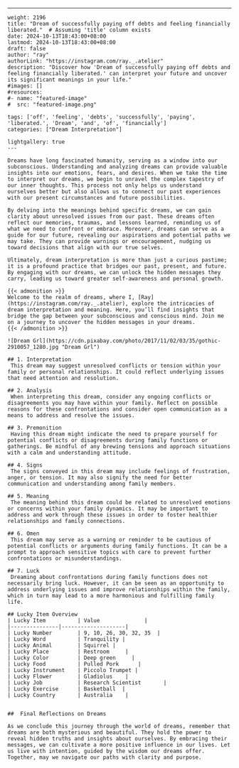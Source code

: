 ---
    weight: 2196
    title: "Dream of successfully paying off debts and feeling financially liberated."  # Assuming 'title' column exists
    date: 2024-10-13T18:43:00+08:00
    lastmod: 2024-10-13T18:43:00+08:00
    draft: false
    author: "ray"
    authorLink: "https://instagram.com/ray._.atelier"
    description: "Discover how 'Dream of successfully paying off debts and feeling financially liberated.' can interpret your future and uncover its significant meanings in your life."
    #images: []
    #resources:
    #- name: "featured-image"
    #  src: "featured-image.png"
    
    tags: ['off', 'feeling', 'debts', 'successfully', 'paying', 'liberated.', 'Dream', 'and', 'of', 'financially']
    categories: ["Dream Interpretation"]
    
    lightgallery: true
    ---
    
    Dreams have long fascinated humanity, serving as a window into our subconscious. Understanding and analyzing dreams can provide valuable insights into our emotions, fears, and desires. When we take the time to interpret our dreams, we begin to unravel the complex tapestry of our inner thoughts. This process not only helps us understand ourselves better but also allows us to connect our past experiences with our present circumstances and future possibilities.
    
    By delving into the meanings behind specific dreams, we can gain clarity about unresolved issues from our past. These dreams often reflect our memories, traumas, and lessons learned, reminding us of what we need to confront or embrace. Moreover, dreams can serve as a guide for our future, revealing our aspirations and potential paths we may take. They can provide warnings or encouragement, nudging us toward decisions that align with our true selves.
    
    Ultimately, dream interpretation is more than just a curious pastime; it is a profound practice that bridges our past, present, and future. By engaging with our dreams, we can unlock the hidden messages they carry, leading us toward greater self-awareness and personal growth.
    
    {{< admonition >}}
    Welcome to the realm of dreams, where I, [Ray](https://instagram.com/ray._.atelier), explore the intricacies of dream interpretation and meaning. Here, you’ll find insights that bridge the gap between your subconscious and conscious mind. Join me on a journey to uncover the hidden messages in your dreams.
    {{< /admonition >}}
    
    ![Dream Grl](https://cdn.pixabay.com/photo/2017/11/02/03/35/gothic-2910057_1280.jpg "Dream Grl")
    
    ## 1. Interpretation
     This dream may suggest unresolved conflicts or tension within your family or personal relationships. It could reflect underlying issues that need attention and resolution.
    
    ## 2. Analysis
     When interpreting this dream, consider any ongoing conflicts or disagreements you may have within your family. Reflect on possible reasons for these confrontations and consider open communication as a means to address and resolve the issues.
    
    ## 3. Premonition
     Having this dream might indicate the need to prepare yourself for potential conflicts or disagreements during family functions or gatherings. Be mindful of any brewing tensions and approach situations with a calm and understanding attitude.
    
    ## 4. Signs
     The signs conveyed in this dream may include feelings of frustration, anger, or tension. It may also signify the need for better communication and understanding among family members.
    
    ## 5. Meaning
     The meaning behind this dream could be related to unresolved emotions or concerns within your family dynamics. It may be important to address and work through these issues in order to foster healthier relationships and family connections.
    
    ## 6. Omen
     This dream may serve as a warning or reminder to be cautious of potential conflicts or arguments during family functions. It can be a prompt to approach sensitive topics with care to prevent further confrontations or misunderstandings.
    
    ## 7. Luck
     Dreaming about confrontations during family functions does not necessarily bring luck. However, it can be seen as an opportunity to address underlying issues and improve relationships within the family, which in turn may lead to a more harmonious and fulfilling family life.
    
    ## Lucky Item Overview
    | Lucky Item          | Value              |
    |---------------|--------------------|
    | Lucky Number        | 9, 10, 26, 30, 32, 35  |
    | Lucky Word          | Tranquility |
    | Lucky Animal        | Squirrel |
    | Lucky Place         | Restroom     |
    | Lucky Color         | Deep green     |
    | Lucky Food          | Pulled Pork      |
    | Lucky Instrument    | Piccolo Trumpet |
    | Lucky Flower        | Gladiolus    |
    | Lucky Job           | Research Scientist       |
    | Lucky Exercise      | Basketball  |
    | Lucky Country       | Australia    |
    
    
    ##  Final Reflections on Dreams
    
    As we conclude this journey through the world of dreams, remember that dreams are both mysterious and beautiful. They hold the power to reveal hidden truths and insights about ourselves. By embracing their messages, we can cultivate a more positive influence in our lives. Let us live with intention, guided by the wisdom our dreams offer. Together, may we navigate our paths with clarity and purpose.
    